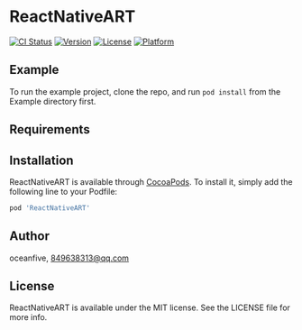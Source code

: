 # ReactNativeART

[![CI Status](https://img.shields.io/travis/oceanfive/ReactNativeART.svg?style=flat)](https://travis-ci.org/oceanfive/ReactNativeART)
[![Version](https://img.shields.io/cocoapods/v/ReactNativeART.svg?style=flat)](https://cocoapods.org/pods/ReactNativeART)
[![License](https://img.shields.io/cocoapods/l/ReactNativeART.svg?style=flat)](https://cocoapods.org/pods/ReactNativeART)
[![Platform](https://img.shields.io/cocoapods/p/ReactNativeART.svg?style=flat)](https://cocoapods.org/pods/ReactNativeART)

## Example

To run the example project, clone the repo, and run `pod install` from the Example directory first.

## Requirements

## Installation

ReactNativeART is available through [CocoaPods](https://cocoapods.org). To install
it, simply add the following line to your Podfile:

```ruby
pod 'ReactNativeART'
```

## Author

oceanfive, 849638313@qq.com

## License

ReactNativeART is available under the MIT license. See the LICENSE file for more info.

